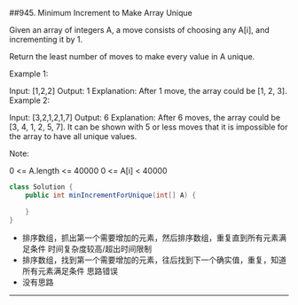 ##945. Minimum Increment to Make Array Unique

Given an array of integers A, a move consists of choosing any A[i], and incrementing it by 1.

Return the least number of moves to make every value in A unique.

 

Example 1:

Input: [1,2,2]
Output: 1
Explanation:  After 1 move, the array could be [1, 2, 3].
Example 2:

Input: [3,2,1,2,1,7]
Output: 6
Explanation:  After 6 moves, the array could be [3, 4, 1, 2, 5, 7].
It can be shown with 5 or less moves that it is impossible for the array to have all unique values.
 

Note:

0 <= A.length <= 40000
0 <= A[i] < 40000
```java
class Solution {
    public int minIncrementForUnique(int[] A) {
        
    }
}
```

* 排序数组，抓出第一个需要增加的元素，然后排序数组，重复直到所有元素满足条件
时间复杂度较高/超出时间限制
* 排序数组，找到第一个需要增加的元素，往后找到下一个确实值，重复，知道所有元素满足条件
思路错误
* 没有思路
---
